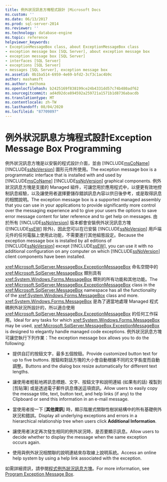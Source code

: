 ```yaml
---
title: 例外狀況訊息方塊程式設計 |Microsoft Docs
ms.custom: ''
ms.date: 06/13/2017
ms.prod: sql-server-2014
ms.reviewer: ''
ms.technology: database-engine
ms.topic: reference
helpviewer_keywords:
- ExceptionMessageBox class, about ExceptionMessageBox class
- exception message box [SQL Server], about exception message box
- exception message box [SQL Server]
- interfaces [SQL Server]
- exceptions [SQL Server]
- messages [SQL Server], exception message box
ms.assetid: 0b1ba514-6959-4e69-bfd2-3cf3c1ac4b9c
author: mashamsft
ms.author: mathoma
ms.openlocfilehash: b2425169f838199ce24b4331dd57c74b480adf62
ms.sourcegitcommit: ad4d92dce894592a259721a1571b1d8736abacdb
ms.translationtype: MT
ms.contentlocale: zh-TW
ms.lasthandoff: 08/04/2020
ms.locfileid: "87709897"
---
```

# <a name="exception-message-box-programming"></a><span data-ttu-id="ead79-102">例外狀況訊息方塊程式設計</span><span class="sxs-lookup"><span data-stu-id="ead79-102">Exception Message Box Programming</span></span>
  <span data-ttu-id="ead79-103">例外狀況訊息方塊是以安裝的程式設計介面，並由 [!INCLUDE[msCoName](../../includes/msconame-md.md)] [!INCLUDE[ssNoVersion](../../includes/ssnoversion-md.md)] 圖形元件所使用。</span><span class="sxs-lookup"><span data-stu-id="ead79-103">The exception message box is a programmatic interface that is installed with and used by [!INCLUDE[msCoName](../../includes/msconame-md.md)] [!INCLUDE[ssNoVersion](../../includes/ssnoversion-md.md)] graphical components.</span></span> <span data-ttu-id="ead79-104">例外狀況訊息方塊是支援的 Managed 組件，可讓您用於應用程式中，以便更有效地控制訊息經驗，以及讓使用者選擇要儲存錯誤訊息內容以供日後參考，或是取得訊息的相關說明。</span><span class="sxs-lookup"><span data-stu-id="ead79-104">The exception message box is a supported managed assembly that you can use in your applications to provide significantly more control over the messaging experience and to give your users the options to save error message content for later reference and to get help on messages.</span></span> <span data-ttu-id="ead79-105">由於所有 [!INCLUDE[ssNoVersion](../../includes/ssnoversion-md.md)] 版本都會安裝例外狀況訊息方塊 ([!INCLUDE[ssEW](../../includes/ssew-md.md)] 除外)，因此您可以在已安裝 [!INCLUDE[ssNoVersion](../../includes/ssnoversion-md.md)] 用戶端元件的任何電腦上使用此功能，不需要進行其他組態設定。</span><span class="sxs-lookup"><span data-stu-id="ead79-105">Because the exception message box is installed by all editions of [!INCLUDE[ssNoVersion](../../includes/ssnoversion-md.md)] except [!INCLUDE[ssEW](../../includes/ssew-md.md)], you can use it with no additional configuration on any computer on which [!INCLUDE[ssNoVersion](../../includes/ssnoversion-md.md)] client components have been installed.</span></span>  
  
 <span data-ttu-id="ead79-106"><xref:Microsoft.SqlServer.MessageBox.ExceptionMessageBox> 命名空間中的 <xref:Microsoft.SqlServer.MessageBox> 類別具有 <xref:System.Windows.Forms.MessageBox> 類別的所有功能和其他功能。</span><span class="sxs-lookup"><span data-stu-id="ead79-106">The <xref:Microsoft.SqlServer.MessageBox.ExceptionMessageBox> class in the <xref:Microsoft.SqlServer.MessageBox> namespace has all the functionality of the <xref:System.Windows.Forms.MessageBox> class and more.</span></span> <span data-ttu-id="ead79-107"><xref:System.Windows.Forms.MessageBox> 是為了適當地處理 Managed 程式碼例外狀況所設計的，所以適合使用 <xref:Microsoft.SqlServer.MessageBox.ExceptionMessageBox> 的任何工作採用。</span><span class="sxs-lookup"><span data-stu-id="ead79-107">Ideal for any tasks for which <xref:System.Windows.Forms.MessageBox> may be used, <xref:Microsoft.SqlServer.MessageBox.ExceptionMessageBox> is designed to elegantly handle managed code exceptions.</span></span> <span data-ttu-id="ead79-108">例外狀況訊息方塊可讓您執行下列作業：</span><span class="sxs-lookup"><span data-stu-id="ead79-108">The exception message box allows you to do the following:</span></span>  
  
-   <span data-ttu-id="ead79-109">提供自訂的按鈕文字，最多五個按鈕。</span><span class="sxs-lookup"><span data-stu-id="ead79-109">Provide customized button text for up to five buttons.</span></span> <span data-ttu-id="ead79-110">按鈕和對話方塊的大小會自動根據不同的文字長度而自動調整。</span><span class="sxs-lookup"><span data-stu-id="ead79-110">Buttons and the dialog box resize automatically for different text lengths.</span></span>  
  
-   <span data-ttu-id="ead79-111">讓使用者輕鬆地將訊息標題、文字、按鈕文字和說明連結 (如果有的話) 複製到 [剪貼簿] 或是透過電子郵件訊息傳送這項資訊。</span><span class="sxs-lookup"><span data-stu-id="ead79-111">Allow users to easily copy the message title, text, button text, and help links (if any) to the Clipboard or send this information in an e-mail message.</span></span>  
  
-   <span data-ttu-id="ead79-112">當使用者按一下 [**其他資訊**] 時，顯示階層式關聯性樹狀結構中的所有基礎例外狀況和錯誤。</span><span class="sxs-lookup"><span data-stu-id="ead79-112">Display all underlying exceptions and errors in a hierarchical relationship tree when users click **Additional Information**.</span></span>  
  
-   <span data-ttu-id="ead79-113">讓使用者決定再次發生相同的例外狀況時，是否要顯示訊息。</span><span class="sxs-lookup"><span data-stu-id="ead79-113">Allow users to decide whether to display the message when the same exception occurs again.</span></span>  
  
-   <span data-ttu-id="ead79-114">使用與例外狀況相關聯的說明連結來存取線上說明系統。</span><span class="sxs-lookup"><span data-stu-id="ead79-114">Access an online help system by using a help link associated with the exception.</span></span>  
  
 <span data-ttu-id="ead79-115">如需詳細資訊，請參閱[程式例外狀況訊息方塊](../../../2014/database-engine/dev-guide/program-exception-message-box.md)。</span><span class="sxs-lookup"><span data-stu-id="ead79-115">For more information, see [Program Exception Message Box](../../../2014/database-engine/dev-guide/program-exception-message-box.md).</span></span>  
  
  
